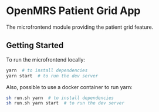 # OpenMRS Patient Grid App

The microfrontend module providing the patient grid feature.


## Getting Started

To run the microfrontend locally:

```sh
yarn  # to install dependencies
yarn start  # to run the dev server
```
Also, possible to use a docker container to run yarn:


```sh
sh run.sh yarn  # to install dependencies
sh run.sh yarn start  # to run the dev server
```

